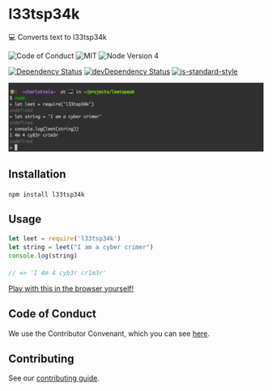 # l33tsp34k

:computer: Converts text to l33tsp34k

![Code of Conduct](https://img.shields.io/badge/%E2%88%9A-Code%20of%20Conduct-orange.svg) ![MIT](https://img.shields.io/badge/license-MIT-blue.svg)  ![Node Version 4](https://img.shields.io/badge/node-4.x.x-ff69b4.svg)

[![Dependency Status](https://david-dm.org/charlotteis/l33tsp34k.svg)](https://david-dm.org/charlotteis/l33tsp34k) [![devDependency Status](https://david-dm.org/charlotteis/l33tsp34k/dev-status.svg)](https://david-dm.org/charlotteis/l33tsp34k#info=devDependencies) [![js-standard-style](https://img.shields.io/badge/code%20style-standard-brightgreen.svg?style=flat)](https://github.com/feross/standard)

![Demonstration](./demo.png)

## Installation

`npm install l33tsp34k`

## Usage

```javascript
let leet = require('l33tsp34k')
let string = leet("I am a cyber crimer")
console.log(string)

// => 'I 4m 4 cyb3r cr1m3r'
```

[Play with this in the browser yourself!](https://tonicdev.com/var/l33tsp34k)

## Code of Conduct

We use the Contributor Convenant, which you can see [here](CODEOFCONDUCT.md).

## Contributing

See our [contributing guide](CONTRIBUTING.md).
